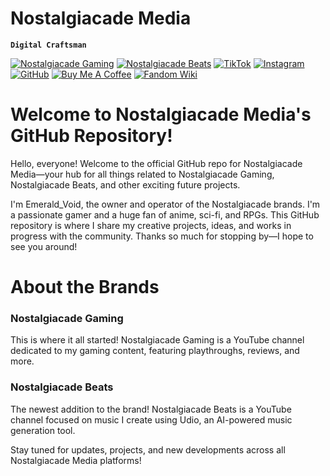 # Nostalgiacade Media

**`Digital Craftsman`**

[![Nostalgiacade Gaming](https://img.shields.io/badge/Nostalgiacade_Gaming-ff0000?style=for-the-badge&logo=YouTube&logoColor=ffffff)](https://www.youtube.com/@nostalgiacade) [![Nostalgiacade Beats](https://img.shields.io/badge/Nostalgiacade_Beats-ff0000?style=for-the-badge&logo=YouTube&logoColor=ffffff)](https://www.youtube.com/channel/UCDPWZIa6af90b7l3RUScLQA) [![TikTok](https://img.shields.io/badge/TikTok-000000?style=for-the-badge&logo=tiktok&logoColor=ffffff)](https://www.tiktok.com/@nostalgiacadebeats) [![Instagram](https://img.shields.io/badge/Instagram-E4405F?style=for-the-badge&logo=instagram&logoColor=ffffff)](https://www.instagram.com/emerald_voidxv/)  [![GitHub](https://img.shields.io/badge/GitHub-181717?style=for-the-badge&logo=GitHub&logoColor=ffffff)](https://github.com/EmeraldVoid) [![Buy Me A Coffee](https://img.shields.io/badge/Buy_Me_A_Coffee-FFDD00?style=for-the-badge&logo=Buy+Me+A+Coffee&logoColor=ffffff)](https://www.buymeacoffee.com/frostkurti0) [![Fandom Wiki](https://img.shields.io/badge/Fandom_Wiki-FA005A?style=for-the-badge&logo=fandom&logoColor=ffffff)](https://notalgiacade-beats.fandom.com/wiki/Notalgiacade_Beats_Wiki)

# Welcome to Nostalgiacade Media's GitHub Repository!

Hello, everyone! Welcome to the official GitHub repo for Nostalgiacade Media—your hub for all things related to Nostalgiacade Gaming, Nostalgiacade Beats, and other exciting future projects.

I'm Emerald_Void, the owner and operator of the Nostalgiacade brands. I'm a passionate gamer and a huge fan of anime, sci-fi, and RPGs. This GitHub repository is where I share my creative projects, ideas, and works in progress with the community. Thanks so much for stopping by—I hope to see you around!

# About the Brands

### Nostalgiacade Gaming
This is where it all started! Nostalgiacade Gaming is a YouTube channel dedicated to my gaming content, featuring playthroughs, reviews, and more.


### Nostalgiacade Beats
The newest addition to the brand! Nostalgiacade Beats is a YouTube channel focused on music I create using Udio, an AI-powered music generation tool.

Stay tuned for updates, projects, and new developments across all Nostalgiacade Media platforms!
